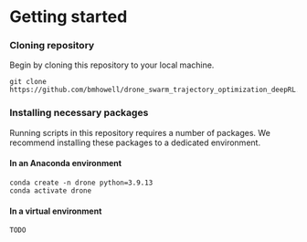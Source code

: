 # Getting started
### Cloning repository
Begin by cloning this repository to your local machine. 
```
git clone https://github.com/bmhowell/drone_swarm_trajectory_optimization_deepRL.git
```
### Installing necessary packages
Running scripts in this repository requires a number of packages. We recommend installing these packages to a dedicated environment.
#### In an Anaconda environment
```
conda create -n drone python=3.9.13
conda activate drone 
```
#### In a virtual environment 
```
TODO
```
